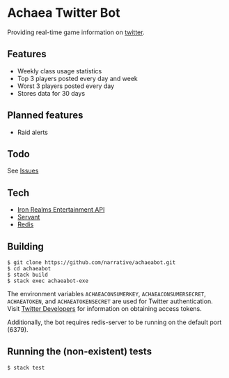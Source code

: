 # Achaea Twitter Bot
Providing real-time game information on [twitter](http://twitter.com/achaeabot).

## Features
* Weekly class usage statistics
* Top 3 players posted every day and week
* Worst 3 players posted every day
* Stores data for 30 days

## Planned features
* Raid alerts

## Todo
See [Issues](https://github.com/narrative/achaeabot/issues)

## Tech
* [Iron Realms Entertainment API](http://www.ironrealms.com/IREAPIdocumentation.pdf)
* [Servant](https://hackage.haskell.org/package/servant)
* [Redis](http://redis.io)

## Building
    $ git clone https://github.com/narrative/achaeabot.git
    $ cd achaeabot
    $ stack build
    $ stack exec achaeabot-exe
    
The environment variables ```ACHAEACONSUMERKEY```, ```ACHAEACONSUMERSECRET```, ```ACHAEATOKEN```, and ```ACHAEATOKENSECRET``` are used for Twitter authentication. Visit [Twitter Developers](http://dev.twitter.com) for information on obtaining access tokens.

Additionally, the bot requires redis-server to be running on the default port (6379).

## Running the (non-existent) tests
    $ stack test

